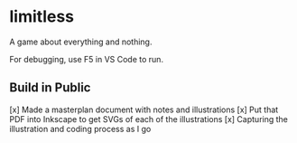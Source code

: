 # limitless
A game about everything and nothing.

For debugging, use F5 in VS Code to run.

## Build in Public
[x] Made a masterplan document with notes and illustrations
[x] Put that PDF into Inkscape to get SVGs of each of the illustrations
[x] Capturing the illustration and coding process as I go
